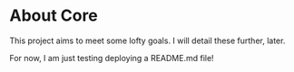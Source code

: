 # About Core

This project aims to meet some lofty goals. I will detail these further, later.

For now, I am just testing deploying a README.md file!
